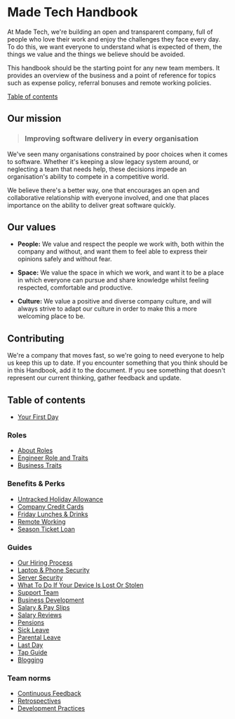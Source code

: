 # Made Tech Handbook

At Made Tech, we're building an open and transparent company, full of people who love their work and enjoy the challenges they face every day. To do this, we want everyone to understand what is expected of them, the things we value and the things we believe should be avoided.

This handbook should be the starting point for any new team members. It provides an overview of the business and a point of reference for topics such as expense policy, referral bonuses and remote working policies.

[Table of contents](#table-of-contents)

## Our mission

> ### Improving software delivery in every organisation

We've seen many organisations constrained by poor choices when it comes to software. Whether it's keeping a slow legacy system around, or neglecting a team that needs help, these decisions impede an organisation's ability to compete in a competitive world.

We believe there's a better way, one that encourages an open and collaborative relationship with everyone involved, and one that places importance on the ability to deliver great software quickly.

## Our values

* **People:** We value and respect the people we work with, both within the company and without, and want them to feel able to express their opinions safely and without fear.

* **Space:** We value the space in which we work, and want it to be a place in which everyone can pursue and share knowledge whilst feeling respected, comfortable and productive.

* **Culture:** We value a positive and diverse company culture, and will always strive to adapt our culture in order to make this a more welcoming place to be.

## Contributing

We're a company that moves fast, so we're going to need everyone to help us keep this up to date. If you encounter something that you think should be in this Handbook, add it to the document. If you see something that doesn't represent our current thinking, gather feedback and update.

## Table of contents

* [Your First Day](company/first_day.md)

### Roles

* [About Roles](roles/README.md)
* [Engineer Role and Traits](roles/engineer.md)
* [Business Traits](roles/business.md)

### Benefits & Perks

* [Untracked Holiday Allowance](benefits/untracked_holiday.md)
* [Company Credit Cards](benefits/company_credit_card.md)
* [Friday Lunches & Drinks](benefits/friday_lunch_drinks.md)
* [Remote Working](benefits/remote_working.md)
* [Season Ticket Loan](benefits/season_ticket_loan.md)

### Guides

* [Our Hiring Process](guides/hiring/README.md)
* [Laptop & Phone Security](guides/security/protect_the_company.md)
* [Server Security](guides/security/server_setup_guidelines.md)
* [What To Do If Your Device Is Lost Or Stolen](guides/security/lost_or_stolen.md)
* [Support Team](guides/process/support/README.md)
* [Business Development](guides/process/bizdev.md)
* [Salary & Pay Slips](guides/compensation/salary_pay_slips.md)
* [Salary Reviews](guides/compensation/salary_reviews.md)
* [Pensions](guides/policies/pensions.md)
* [Sick Leave](guides/policies/sick_leave.md)
* [Parental Leave](guides/policies/parental_leave.md)
* [Last Day](guides/security/last_day.md)
* [Tap Guide](guides/taps.md)
* [Blogging](https://github.com/madetech/blog)

### Team norms

* [Continuous Feedback](team-norms/continuous_feedback.md)
* [Retrospectives](team-norms/retrospectives.md)
* [Development Practices](team-norms/development_practices.md)
